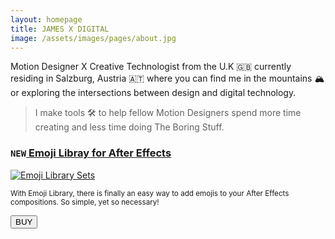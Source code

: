 ```yaml
---
layout: homepage
title: JAMES X DIGITAL
image: /assets/images/pages/about.jpg
---
```


Motion Designer X Creative Technologist from the U.K 🇬🇧 currently residing in Salzburg, Austria 🇦🇹​ where you can find me in the mountains 🏔 or exploring the intersections between design and digital technology.

> I make tools 🛠️ to help fellow Motion Designers spend more time creating and less time doing The Boring Stuff.

<h3><code class="language-plaintext">NEW</code><a href="/emojilibrary"> Emoji Libray for After Effects</a></h3>
<a href="/emojilibrary"><img src="{{site.baseurl}}/images/2022/09/emoji_branding_all.gif#left" alt="Emoji Library Sets" loading="lazy"></a>

<small>With Emoji Library, there is finally an easy way to add emojis to your After Effects compositions. So simple, yet so necessary!</small>

  <form action="/emojilibrary#buy">
        <input class="buy-button" type="submit" value="BUY" />
  </form>
